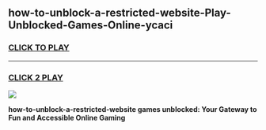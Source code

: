 
## how-to-unblock-a-restricted-website-Play-Unblocked-Games-Online-ycaci
<h3>
<a href="https://premium76.site?title=how-to-unblock-a-restricted-website&ref=25A">CLICK TO PLAY</a></h3>
<hr>

<h3>
<a href="https://premium76.site?title=how-to-unblock-a-restricted-website&ref=25A">CLICK 2 PLAY</a>
  
</h3>

<a href="https://premium76.site?title=how-to-unblock-a-restricted-website&ref=25A"><img src="https://clearcache.store/games.png"></a>


**how-to-unblock-a-restricted-website games unblocked: Your Gateway to Fun and Accessible Online Gaming**
